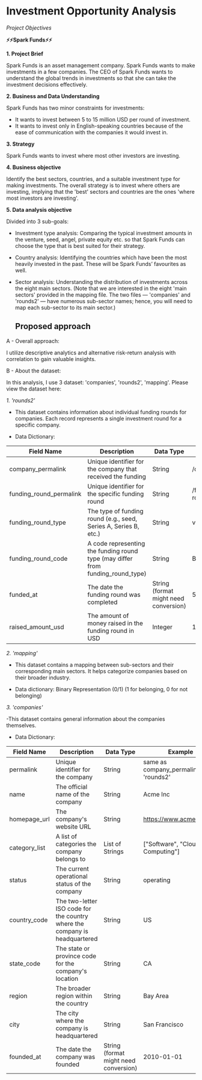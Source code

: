 # Investment Opportunity Analysis
*Project Objectives*

**⚡⚡Spark Funds⚡⚡**

**1. Project Brief**

Spark Funds is an asset management company. Spark Funds wants to make investments in a few companies. The CEO of Spark Funds wants to understand the global trends in investments so that she can take the investment decisions effectively.

**2. Business and Data Understanding**

Spark Funds has two minor constraints for investments:
- It wants to invest between 5 to 15 million USD per round of investment.
- It wants to invest only in English-speaking countries because of the ease of communication with the companies it would invest in.

**3. Strategy**

Spark Funds wants to invest where most other investors are investing.

**4. Business objective**

Identify the best sectors, countries, and a suitable investment type for making investments. The overall strategy is to invest where others are investing, implying that the 'best' sectors and countries are the ones 'where most investors are investing'.

**5. Data analysis objective** 

Divided into 3 sub-goals:
- Investment type analysis: Comparing the typical investment amounts in the venture, seed, angel, private equity etc. so that Spark Funds can choose the type that is best suited for their strategy.
- Country analysis: Identifying the countries which have been the most heavily invested in the past. These will be Spark Funds’ favourites as well.
- Sector analysis: Understanding the distribution of investments across the eight main sectors. (Note that we are interested in the eight 'main sectors' provided in the mapping file. The two files — 'companies' and 'rounds2' — have numerous sub-sector names; hence, you will need to map each sub-sector to its main sector.)

  <h2> Proposed approach </h2> 

A - Overall approach: 

I utilize descriptive analytics and alternative risk-return analysis with correlation to gain valuable insights.

B - About the dataset: 

In this analysis, I use 3 dataset: 'companies', 'rounds2', 'mapping'. Please view the dataset here:

*1. 'rounds2'*

- This dataset contains information about individual funding rounds for companies. Each record represents a single investment round for a specific company.

- Data Dictionary:

| Field Name  | Description	 | Data Type | Example |
| ------------- | ------------- | ------------- | ------------- |
| company_permalink  | Unique identifier for the company that received the funding  | String  | /organization/-fame  |
| funding_round_permalink  | Unique identifier for the specific funding round  | String  | /funding-round/9a01d05418af9f794eebff7ace91f638  |
| funding_round_type  | The type of funding round (e.g., seed, Series A, Series B, etc.)  | String  | venture  |
| funding_round_code  | A code representing the funding round type (may differ from funding_round_type)  | String  | B  |
| funded_at  | The date the funding round was completed  | String (format might need conversion)  | 5/1/2015  |
| raised_amount_usd  | The amount of money raised in the funding round in USD  | Integer  | 10000  |

*2. 'mapping'*

- This dataset contains a mapping between sub-sectors and their corresponding main sectors. It helps categorize companies based on their broader industry.
  
- Data dictionary: Binary Representation (0/1) (1 for belonging, 0 for not belonging)

*3. 'companies'*

-This dataset contains general information about the companies themselves.

- Data Dictionary:

| Field Name  | Description	 | Data Type | Example |
| ------------- | ------------- | ------------- | ------------- |
| permalink  | Unique identifier for the company  | String  | same as company_permalink in 'rounds2'  |
| name  | The official name of the company  | String  | Acme Inc  |
| homepage_url  | The company's website URL	 | String  | https://www.acmeinc.com  |
| category_list	 | A list of categories the company belongs to  | List of Strings	  | ["Software", "Cloud Computing"]  |
| status  | The current operational status of the company  | String  |operating  |
| country_code  | The two-letter ISO code for the country where the company is headquartered  | String  | US  |
| state_code  | The state or province code for the company's location  | String  | CA  |
| region  | The broader region within the country  | String  | Bay Area  |
| city  | The city where the company is headquartered  | String  | San Francisco  |
| founded_at  | The date the company was founded  | String (format might need conversion)	  | 2010-01-01  |

